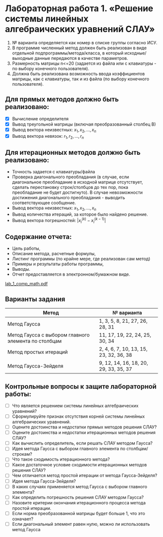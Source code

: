 # Лабораторная работа 1. «Решение системы линейных алгебраических уравнений СЛАУ»

1. № варианта определяется как номер в списке группы согласно ИСУ.
2. В программе численный метод должен быть реализован в виде отдельной подпрограммы/метода/класса, в который
   исходные/выходные данные передаются в качестве параметров.
3. Размерность матрицы n<=20 (задается из файла или с клавиатуры - по выбору конечного пользователя).
4. Должна быть реализована возможность ввода коэффициентов матрицы, как с клавиатуры, так и из файла (по выбору
   конечного пользователя).

## Для прямых методов должно быть реализовано:

- [x] Вычисление определителя
- [x] Вывод треугольной матрицы (включая преобразованный столбец В)
- [x] Вывод вектора неизвестных: $x_1, x_2, … , x_n$
- [x] Вывод вектора невязок: $r_1, r_2, … , r_n$

## Для итерационных методов должно быть реализовано:

- Точность задается с клавиатуры/файла
- Проверка диагонального преобладания (в случае, если диагональное преобладание в исходной матрице отсутствует, сделать
  перестановку строк/столбцов до тех пор, пока преобладание не будет достигнуто). В случае невозможности достижения
  диагонального преобладания - выводить соответствующее сообщение.
- Вывод вектора неизвестных: $x_1, x_2, … , x_n$
- Вывод количества итераций, за которое было найдено решение.
- Вывод вектора погрешностей: $|x_i^{(k)} − x_i^{(k−1)}|$

## Содержание отчета:

- Цель работы,
- Описание метода, расчетные формулы,
- Листинг программы (по крайне мере, где реализован сам метод)
- Примеры и результаты работы программы,
- Выводы.
- Отчет предоставляется в электронном/бумажном виде.

[lab_1_comp_math.pdf](../docs/lab-1/lab_1_comp_math.pdf)

## Варианты задания

| Метод                                                | № варианта                             |
|------------------------------------------------------|----------------------------------------|
| Метод Гаусса                                         | 1, 3, 5, 8, 21, 27, 26, 28, 31         |
| Метод Гаусса с выбором главного элемента по столбцам | 11, 17, 19, 22, 24, 25, 30, 34         |
| Метод простых итераций                               | 2, 4, 6, 7, 10, 13, 15, 23, 32, 36, 38 |
| Метод Гаусса-Зейделя                                 | 9, 12, 14, 16, 18, 20, 29, 33, 35, 37  |

## Контрольные вопросы к защите лабораторной работы:

- [ ] Что является решением системы линейных алгебраических уравнений?
- [ ] Сформулируйте признак отсутствия корней системы линейных алгебраических уравнений.
- [ ] Оцените достоинства и недостатки прямых методов решения СЛАУ?
- [ ] Оцените достоинства и недостатки итерационных методов решения СЛАУ?
- [ ] Как вычислить определитель, если решать СЛАУ методом Гаусса?
- [ ] Идея метода Гаусса с выбором главного элемента по столбцам/строкам?
- [ ] Что такое сходимость итерационного метода?
- [ ] Какое достаточное условие сходимости итерационных методов решения СЛАУ?
- [ ] Чем отличается метод простой итерации от метода Гаусса-Зейделя?
- [ ] Идея метода Гаусса-Зейделя?
- [ ] В каких случаях применяется метод Гаусса с выбором главного элемента?
- [ ] Как определить погрешность решения СЛАУ методом Гаусса?
- [ ] Назовите критерии окончания итерационного процесса метода простой итерации.
- [ ] Если норма преобразованной матрицы будет больше 1, что это означает?
- [ ] Если диагональный элемент равен нулю, можно ли использовать метод Гаусса